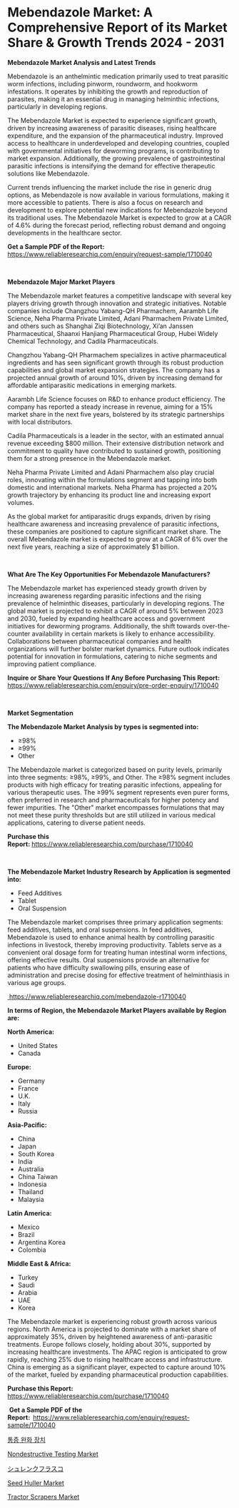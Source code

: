 <p><h1>Mebendazole Market: A Comprehensive Report of its Market Share & Growth Trends 2024 - 2031</h1></p><p><strong>Mebendazole Market Analysis and Latest Trends</strong></p>
<p><p>Mebendazole is an anthelmintic medication primarily used to treat parasitic worm infections, including pinworm, roundworm, and hookworm infestations. It operates by inhibiting the growth and reproduction of parasites, making it an essential drug in managing helminthic infections, particularly in developing regions.</p><p>The Mebendazole Market is expected to experience significant growth, driven by increasing awareness of parasitic diseases, rising healthcare expenditure, and the expansion of the pharmaceutical industry. Improved access to healthcare in underdeveloped and developing countries, coupled with governmental initiatives for deworming programs, is contributing to market expansion. Additionally, the growing prevalence of gastrointestinal parasitic infections is intensifying the demand for effective therapeutic solutions like Mebendazole.</p><p>Current trends influencing the market include the rise in generic drug options, as Mebendazole is now available in various formulations, making it more accessible to patients. There is also a focus on research and development to explore potential new indications for Mebendazole beyond its traditional uses. The Mebendazole Market is expected to grow at a CAGR of 4.6% during the forecast period, reflecting robust demand and ongoing developments in the healthcare sector.</p></p>
<p><strong>Get a Sample PDF of the Report:&nbsp;</strong> <a href="https://www.reliableresearchiq.com/enquiry/request-sample/1710040?utm_campaign=1102&utm_medium=2&utm_source=Github&utm_content=ia&utm_term=22102024&utm_id=mebendazole">https://www.reliableresearchiq.com/enquiry/request-sample/1710040</a></p>
<p>&nbsp;</p>
<p><strong>Mebendazole Major Market Players</strong></p>
<p><p>The Mebendazole market features a competitive landscape with several key players driving growth through innovation and strategic initiatives. Notable companies include Changzhou Yabang-QH Pharmachem, Aarambh Life Science, Neha Pharma Private Limited, Adani Pharmachem Private Limited, and others such as Shanghai Ziqi Biotechnology, Xi’an Janssen Pharmaceutical, Shaanxi Hanjiang Pharmaceutical Group, Hubei Widely Chemical Technology, and Cadila Pharmaceuticals.</p><p>Changzhou Yabang-QH Pharmachem specializes in active pharmaceutical ingredients and has seen significant growth through its robust production capabilities and global market expansion strategies. The company has a projected annual growth of around 10%, driven by increasing demand for affordable antiparasitic medications in emerging markets.</p><p>Aarambh Life Science focuses on R&D to enhance product efficiency. The company has reported a steady increase in revenue, aiming for a 15% market share in the next five years, bolstered by its strategic partnerships with local distributors.</p><p>Cadila Pharmaceuticals is a leader in the sector, with an estimated annual revenue exceeding $800 million. Their extensive distribution network and commitment to quality have contributed to sustained growth, positioning them for a strong presence in the Mebendazole market.</p><p>Neha Pharma Private Limited and Adani Pharmachem also play crucial roles, innovating within the formulations segment and tapping into both domestic and international markets. Neha Pharma has projected a 20% growth trajectory by enhancing its product line and increasing export volumes. </p><p>As the global market for antiparasitic drugs expands, driven by rising healthcare awareness and increasing prevalence of parasitic infections, these companies are positioned to capture significant market share. The overall Mebendazole market is expected to grow at a CAGR of 6% over the next five years, reaching a size of approximately $1 billion.</p></p>
<p>&nbsp;</p>
<p><strong>What Are The Key Opportunities For Mebendazole Manufacturers?</strong></p>
<p><p>The Mebendazole market has experienced steady growth driven by increasing awareness regarding parasitic infections and the rising prevalence of helminthic diseases, particularly in developing regions. The global market is projected to exhibit a CAGR of around 5% between 2023 and 2030, fueled by expanding healthcare access and government initiatives for deworming programs. Additionally, the shift towards over-the-counter availability in certain markets is likely to enhance accessibility. Collaborations between pharmaceutical companies and health organizations will further bolster market dynamics. Future outlook indicates potential for innovation in formulations, catering to niche segments and improving patient compliance.</p></p>
<p><strong>Inquire or Share Your Questions If Any Before Purchasing This Report:</strong> <a href="https://www.reliableresearchiq.com/enquiry/pre-order-enquiry/1710040?utm_campaign=1102&utm_medium=2&utm_source=Github&utm_content=ia&utm_term=22102024&utm_id=mebendazole">https://www.reliableresearchiq.com/enquiry/pre-order-enquiry/1710040</a></p>
<p>&nbsp;</p>
<p><strong>Market Segmentation</strong></p>
<p><strong>The Mebendazole Market Analysis by types is segmented into:</strong></p>
<p><ul><li>≥98%</li><li>≥99%</li><li>Other</li></ul></p>
<p><p>The Mebendazole market is categorized based on purity levels, primarily into three segments: ≥98%, ≥99%, and Other. The ≥98% segment includes products with high efficacy for treating parasitic infections, appealing for various therapeutic uses. The ≥99% segment represents even purer forms, often preferred in research and pharmaceuticals for higher potency and fewer impurities. The "Other" market encompasses formulations that may not meet these purity thresholds but are still utilized in various medical applications, catering to diverse patient needs.</p></p>
<p><strong>Purchase this Report:&nbsp;</strong><a href="https://www.reliableresearchiq.com/purchase/1710040?utm_campaign=1102&utm_medium=2&utm_source=Github&utm_content=ia&utm_term=22102024&utm_id=mebendazole">https://www.reliableresearchiq.com/purchase/1710040</a></p>
<p>&nbsp;</p>
<p><strong>The Mebendazole Market Industry Research by Application is segmented into:</strong></p>
<p><ul><li>Feed Additives</li><li>Tablet</li><li>Oral Suspension</li></ul></p>
<p><p>The Mebendazole market comprises three primary application segments: feed additives, tablets, and oral suspensions. In feed additives, Mebendazole is used to enhance animal health by controlling parasitic infections in livestock, thereby improving productivity. Tablets serve as a convenient oral dosage form for treating human intestinal worm infections, offering effective results. Oral suspensions provide an alternative for patients who have difficulty swallowing pills, ensuring ease of administration and precise dosing for effective treatment of helminthiasis in various age groups.</p></p>
<p><a href="https://www.reliableresearchiq.com/mebendazole-r1710040?utm_campaign=1102&utm_medium=2&utm_source=Github&utm_content=ia&utm_term=22102024&utm_id=mebendazole">&nbsp;https://www.reliableresearchiq.com/mebendazole-r1710040</a></p>
<p><strong>In terms of Region, the Mebendazole Market Players available by Region are:</strong></p>
<p>
    <p> <strong> North America: </strong>
        <ul>
            <li>United States</li>
            <li>Canada</li>
        </ul>
        </p> 
    <p> <strong> Europe: </strong>
        <ul>
            <li>Germany</li>
            <li>France</li>
            <li>U.K.</li>
            <li>Italy</li>
            <li>Russia</li>
        </ul>
        </p> 
    <p> <strong> Asia-Pacific: </strong>
        <ul>
            <li>China</li>
            <li>Japan</li>
            <li>South Korea</li>
            <li>India</li>
            <li>Australia</li>
            <li>China Taiwan</li>
            <li>Indonesia</li>
            <li>Thailand</li>
            <li>Malaysia</li>
        </ul>
        </p> 
    <p> <strong> Latin America: </strong>
        <ul>
            <li>Mexico</li>
            <li>Brazil</li>
            <li>Argentina Korea</li>
            <li>Colombia</li>
        </ul>
        </p> 
    <p> <strong> Middle East & Africa: </strong>
        <ul>
            <li>Turkey</li>
            <li>Saudi</li>
            <li>Arabia</li>
            <li>UAE</li>
            <li>Korea</li>
        </ul>
    </p>
    </p>
<p><p>The Mebendazole market is experiencing robust growth across various regions. North America is projected to dominate with a market share of approximately 35%, driven by heightened awareness of anti-parasitic treatments. Europe follows closely, holding about 30%, supported by increasing healthcare investments. The APAC region is anticipated to grow rapidly, reaching 25% due to rising healthcare access and infrastructure. China is emerging as a significant player, expected to capture around 10% of the market, fueled by expanding pharmaceutical production capabilities.</p></p>
<p><strong>Purchase this Report: </strong><a href="https://www.reliableresearchiq.com/purchase/1710040?utm_campaign=1102&utm_medium=2&utm_source=Github&utm_content=ia&utm_term=22102024&utm_id=mebendazole">https://www.reliableresearchiq.com/purchase/1710040</a></p>
<p>&nbsp;<strong>Get a Sample PDF of the Report:&nbsp;&nbsp;</strong><a href="https://www.reliableresearchiq.com/enquiry/request-sample/1710040?utm_campaign=1102&utm_medium=2&utm_source=Github&utm_content=ia&utm_term=22102024&utm_id=mebendazole">https://www.reliableresearchiq.com/enquiry/request-sample/1710040</a></p>
<p><strong></strong></p>
<p><p><a href="https://github.com/laholand/Market-Research-Report-List-6/blob/main/229518619969.md?utm_campaign=1102&utm_medium=2&utm_source=Github&utm_content=ia&utm_term=22102024&utm_id=mebendazole">통증 완화 장치</a></p><p><a href="https://www.linkedin.com/pulse/nondestructive-testing-market-investigation-industry-evolution-6o38e?utm_campaign=1102&utm_medium=2&utm_source=Github&utm_content=ia&utm_term=22102024&utm_id=mebendazole">Nondestructive Testing Market</a></p><p><a href="https://github.com/mohamedbakry57/Market-Research-Report-List-6/blob/main/815761319936.md?utm_campaign=1102&utm_medium=2&utm_source=Github&utm_content=ia&utm_term=22102024&utm_id=mebendazole">シュレンクフラスコ</a></p><p><a href="https://issuu.com/reportprime-2/docs/seed-huller-market-size-2030.pptx_92a1ac47975d3f?utm_campaign=1102&utm_medium=2&utm_source=Github&utm_content=ia&utm_term=22102024&utm_id=mebendazole">Seed Huller Market</a></p><p><a href="https://www.linkedin.com/pulse/emerging-tractor-scrapers-market-opportunities-analysis-investors-buiie?utm_campaign=1102&utm_medium=2&utm_source=Github&utm_content=ia&utm_term=22102024&utm_id=mebendazole">Tractor Scrapers Market</a></p></p>